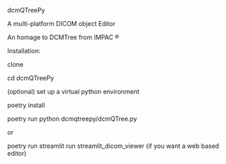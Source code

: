 dcmQTreePy

A multi-platform DICOM object Editor

An homage to DCMTree from IMPAC &reg;

Installation:

clone

cd dcmQTreePy

(optional) set up a virtual python environment

poetry install

poetry run python dcmqtreepy/dcmQTree.py

or

poetry run streamlit run streamlit_dicom_viewer (if you want a web based editor)
